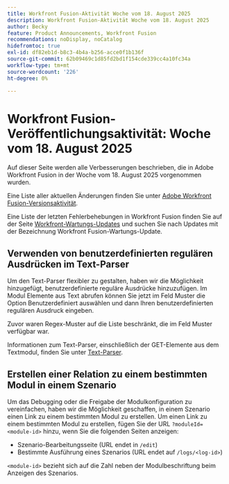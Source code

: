```yaml
---
title: Workfront Fusion-Aktivität Woche vom 18. August 2025
description: Workfront Fusion-Aktivität Woche vom 18. August 2025
author: Becky
feature: Product Announcements, Workfront Fusion
recommendations: noDisplay, noCatalog
hidefromtoc: true
exl-id: df82eb1d-b8c3-4b4a-b256-acce0f1b136f
source-git-commit: 62b09469c1d85fd2bd1f154cde339cc4a10fc34a
workflow-type: tm+mt
source-wordcount: '226'
ht-degree: 0%

---
```


# Workfront Fusion-Veröffentlichungsaktivität: Woche vom 18. August 2025

Auf dieser Seite werden alle Verbesserungen beschrieben, die in Adobe Workfront Fusion in der Woche vom 18. August 2025 vorgenommen wurden.

Eine Liste aller aktuellen Änderungen finden Sie unter [Adobe Workfront Fusion-Versionsaktivität](/help/workfront-fusion/fusion-product-releases/fusion-release-activity.md).

Eine Liste der letzten Fehlerbehebungen in Workfront Fusion finden Sie auf der Seite [Workfront-Wartungs-Updates](https://experienceleague.adobe.com/de/docs/workfront-known-issues/releases/current-updates) und suchen Sie nach Updates mit der Bezeichnung Workfront Fusion-Wartungs-Update.

## Verwenden von benutzerdefinierten regulären Ausdrücken im Text-Parser

Um den Text-Parser flexibler zu gestalten, haben wir die Möglichkeit hinzugefügt, benutzerdefinierte reguläre Ausdrücke hinzuzufügen. Im Modul Elemente aus Text abrufen können Sie jetzt im Feld Muster die Option Benutzerdefiniert auswählen und dann Ihren benutzerdefinierten regulären Ausdruck eingeben.

Zuvor waren Regex-Muster auf die Liste beschränkt, die im Feld Muster verfügbar war.

Informationen zum Text-Parser, einschließlich der GET-Elemente aus dem Textmodul, finden Sie unter [Text-Parser](/help/workfront-fusion/references/apps-and-modules/tools-and-transformers/text-parser.md).

## Erstellen einer Relation zu einem bestimmten Modul in einem Szenario

Um das Debugging oder die Freigabe der Modulkonfiguration zu vereinfachen, haben wir die Möglichkeit geschaffen, in einem Szenario einen Link zu einem bestimmten Modul zu erstellen. Um einen Link zu einem bestimmten Modul zu erstellen, fügen Sie der URL `?moduleId=<module-id>` hinzu, wenn Sie die folgenden Seiten anzeigen:

* Szenario-Bearbeitungsseite (URL endet in `/edit`)
* Bestimmte Ausführung eines Szenarios (URL endet auf `/logs/<log-id>`)

`<module-id>` bezieht sich auf die Zahl neben der Modulbeschriftung beim Anzeigen des Szenarios.
